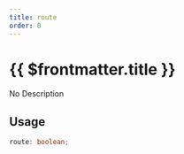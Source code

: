 ```yaml
---
title: route
order: 0
---
```


# {{ $frontmatter.title }}

No Description

## Usage

```ts
route: boolean;
```
